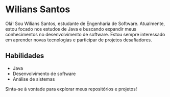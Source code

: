 # Wilians Santos

Olá! Sou Wilians Santos, estudante de Engenharia de Software. Atualmente, estou focado nos estudos de Java e buscando expandir meus conhecimentos no desenvolvimento de software. Estou sempre interessado em aprender novas tecnologias e participar de projetos desafiadores.

## Habilidades
- Java
- Desenvolvimento de software
- Análise de sistemas

Sinta-se à vontade para explorar meus repositórios e projetos!
